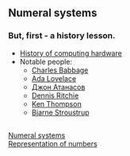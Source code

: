 ## Numeral systems

### But, first - a history lesson.
- [History of computing hardware](https://en.wikipedia.org/wiki/History_of_computing_hardware)
- Notable people:
   - [Charles Babbage](https://en.wikipedia.org/wiki/Charles_Babbage)
   - [Ada Lovelace](https://en.wikipedia.org/wiki/Ada_Lovelace)
   - [Джон Атанасов](https://bg.wikipedia.org/wiki/%D0%94%D0%B6%D0%BE%D0%BD_%D0%90%D1%82%D0%B0%D0%BD%D0%B0%D1%81%D0%BE%D0%B2)
   - [Dennis Ritchie](https://en.wikipedia.org/wiki/Dennis_Ritchie)
   - [Ken Thompson](https://en.wikipedia.org/wiki/Ken_Thompson)
   - [Bjarne Stroustrup](https://en.wikipedia.org/wiki/Bjarne_Stroustrup)

##
[Numeral systems](https://en.wikipedia.org/wiki/Numeral_system)<br>
[Representation of numbers](https://www.swarthmore.edu/NatSci/echeeve1/Ref/BinaryMath/NumSys.html)

